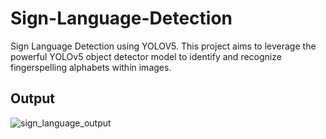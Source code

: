 # Sign-Language-Detection

Sign Language Detection using YOLOV5. This project aims to leverage the powerful YOLOv5 object detector model to identify and recognize fingerspelling alphabets within images.

## Output
![sign_language_output](https://github.com/Amann09/Sign-Language-Detection/assets/100956289/01b765e7-6375-4865-9d7a-a95b363d4481)
